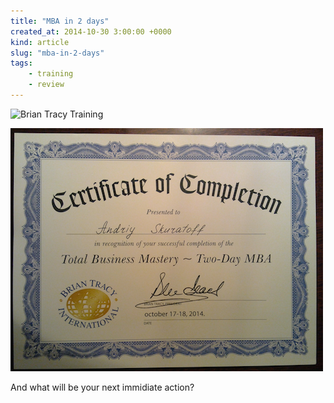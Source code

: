 ```yaml
---
title: "MBA in 2 days"
created_at: 2014-10-30 3:00:00 +0000
kind: article
slug: "mba-in-2-days"
tags:
    - training
    - review
---
```


![Brian Tracy Training](http://veda.od.ua/images/cms/data/brajan_trejsi_2daymba/dsc0544.jpg)

![MBA certificate](/assets/img/BrianTracyMBACert.png)

And what will be your next immidiate action?